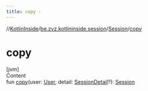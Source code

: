 ```yaml
---
title: copy -
---
```

//[KotlinInside](../../index.md)/[be.zvz.kotlininside.session](../index.md)/[Session](index.md)/[copy](copy.md)



# copy  
[jvm]  
Content  
fun [copy](copy.md)(user: [User](../../be.zvz.kotlininside.session.user/-user/index.md), detail: [SessionDetail](../-session-detail/index.md)?): [Session](index.md)  



